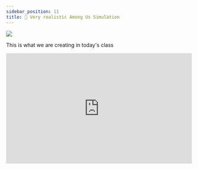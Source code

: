 ```yaml
---
sidebar_position: 11
title: 👾 Very realistic Among Us Simulation
---
```



![](https://i.makeagif.com/media/1-07-2021/b2J0UP.gif)


This is what we are creating in today's class
<iframe src="https://trinket.io/embed/python/4af627ca3f?outputOnly=true&runOption=run&start=result" width="100%" height="300" frameborder="0" marginwidth="0" marginheight="0" allowfullscreen></iframe>